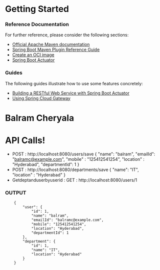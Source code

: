 # Getting Started

### Reference Documentation
For further reference, please consider the following sections:

* [Official Apache Maven documentation](https://maven.apache.org/guides/index.html)
* [Spring Boot Maven Plugin Reference Guide](https://docs.spring.io/spring-boot/docs/2.4.0/maven-plugin/reference/html/)
* [Create an OCI image](https://docs.spring.io/spring-boot/docs/2.4.0/maven-plugin/reference/html/#build-image)
* [Spring Boot Actuator](https://docs.spring.io/spring-boot/docs/2.4.0/reference/htmlsingle/#production-ready)

### Guides
The following guides illustrate how to use some features concretely:

* [Building a RESTful Web Service with Spring Boot Actuator](https://spring.io/guides/gs/actuator-service/)
* [Using Spring Cloud Gateway](https://github.com/spring-cloud-samples/spring-cloud-gateway-sample)


# Balram Cheryala

# API Calls!
  - POST : http://localhost:8080/users/save
    {
	"name": "balram",
	"emailId": "balramc@example.com",
	"mobile" : "125412541254",
	"location" : "Hyderabad",
	"departmentId": 1
}
  - POST : http://localhost:8080/departments/save
    {
	"name": "IT",
	"location" : "Hyderabad"
    }
 - Getdeptanduserbyuserid : GET : http://localhost:8080/users/1
 
### OUTPUT
        {
            "user": {
                "id": 1,
                "name": "balram",
                "emailId": "balramc@example.com",
                "mobile": "125412541254",
                "location": "Hyderabad",
                "departmentId": 1
            },
            "department": {
                "id": 1,
                "name": "IT",
                "location": "Hyderabad"
            }
        }
 


